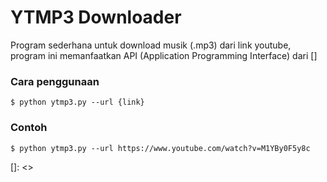 # YTMP3 Downloader
Program sederhana untuk download musik (.mp3) dari link youtube,
program ini memanfaatkan API (Application Programming Interface)
dari []

### Cara penggunaan

```
$ python ytmp3.py --url {link}
```

### Contoh

```
$ python ytmp3.py --url https://www.youtube.com/watch?v=M1YBy0F5y8c
```

  []: <>
